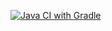 [![Java CI with Gradle](https://github.com/lengayva/Atest1API/actions/workflows/gradle.yml/badge.svg)](https://github.com/lengayva/Atest1API/actions/workflows/gradle.yml)